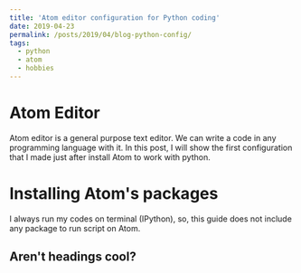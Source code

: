 ```yaml
---
title: 'Atom editor configuration for Python coding'
date: 2019-04-23
permalink: /posts/2019/04/blog-python-config/
tags:
  - python
  - atom
  - hobbies
---
```


Atom Editor
======
Atom editor is a general purpose text editor. We can write a code in any programming language with it. In this post, I will show the first configuration that I made just after install Atom to work with python.

Installing Atom's packages
======
I always run my codes on terminal (IPython), so, this guide does not include any package to run script on Atom.

Aren't headings cool?
------